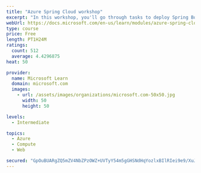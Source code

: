 ```yaml
---
title: "Azure Spring Cloud workshop"
excerpt: "In this workshop, you'll go through tasks to deploy Spring Boot microservices to Azure Spring Cloud (ASC)."
webUrl: https://docs.microsoft.com/en-us/learn/modules/azure-spring-cloud-workshop/
type: course
price: Free
length: PT1H24M
ratings:
  count: 512
  average: 4.4296875
heat: 50

provider:
  name: Microsoft Learn
  domain: microsoft.com
  images:
    - url: /assets/images/organizations/microsoft.com-50x50.jpg
      width: 50
      height: 50

levels:
  - Intermediate

topics:
  - Azure
  - Compute
  - Web

secured: "GpOuBUARgZQ5mZV4NbZPzOWZ+UVTyY54m5gGHSNdHqYozlxBIlRIei9e9/XuJpe4tvVk+97x8/sCWiXsLIGwocRkIxiStIIirqT/iwewE0vnghfhNw+zl6udsoqREuuLQs7R6izygK0AwRUWt/b9ZlvRnARH1hD+aTfKWFn1hSQ6KBN0h0nWg+Lg4q2pw6w/Unfi1oQDAF1hh1NijvoAZWiCN1Hl/Vadtx8C3bOuRK+2ByUqAfqA7+yVCb00swqDbCSLXYLLQRaxajSTRVfS501cTCnnBlh2XmJ5f9PEvsX8ej3OBPgIb9gFCIsuyCDVfEJUzlynws9nYtjzaLjs8/Tu8EHQxqelbbdMFyBxOOw2HSmxflUfL1DmP5L5uFt7kL9YGRAaZGoyQchzmv1EdfE77Je7MKWWpNUpU1oH2/k=;MDKO0mHGTnMZ9vhuE8fssw=="
---
```


